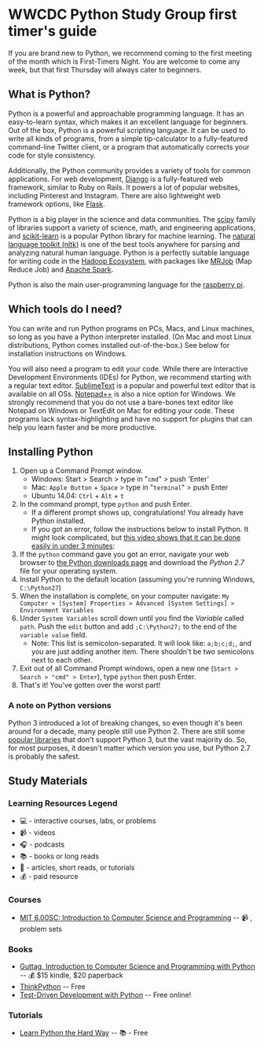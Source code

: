 # WWCDC Python Study Group first timer's guide

If you are brand new to Python, we recommend coming to the first meeting of the month which is First-Timers Night. You are welcome to come any week, but that first Thursday will always cater to beginners.

## What is Python?
Python is a powerful and approachable programming language. It has an easy-to-learn syntax, which makes it an excellent language for beginners. Out of the box, Python is a powerful scripting language. It can be used to write all kinds of programs, from a simple tip-calculator to a fully-featured command-line Twitter client, or a program that automatically corrects your code for style consistency.

Additionally, the Python community provides a variety of tools for common applications. For web development, [Django](https://www.djangoproject.com/) is a fully-featured web framework, similar to Ruby on Rails. It powers a lot of popular websites, including Pinterest and Instagram. There are also lightweight web framework options, like [Flask](http://flask.pocoo.org/).

Python is a big player in the science and data communities. The [scipy](http://www.scipy.org/) family of libraries support a variety of science, math, and engineering applications, and [scikit-learn](http://scikit-learn.org/stable/) is a popular Python library for machine learning. The [natural language toolkit (nltk)](http://www.nltk.org/) is one of the best tools anywhere for parsing and analyzing natural human language. Python is a perfectly suitable language for writing code in the [Hadoop Ecosystem](http://blog.cloudera.com/blog/2013/01/a-guide-to-python-frameworks-for-hadoop/), with packages like [MRJob](https://pythonhosted.org/mrjob/) (Map Reduce Job) and [Apache Spark](https://spark.apache.org/).

Python is also the main user-programming language for the [raspberry pi](http://www.raspberrypi.org/).

## Which tools do I need?
You can write and run Python programs on PCs, Macs, and Linux machines, so long as you have a Python interpreter installed. (On Mac and most Linux distributions, Python comes installed out-of-the-box.) See below for installation instructions on Windows.

You will also need a program to edit your code. While there are Interactive Development Environments (IDEs) for Python, we recommend starting with a regular text editor. [SublimeText](http://www.sublimetext.com/) is a popular and powerful text editor that is available on all OSs. [Notepad++](http://notepad-plus-plus.org/) is also a nice option for Windows. We strongly recommend that you do not use a bare-bones text editor like Notepad on Windows or TextEdit on Mac for editing your code. These programs lack syntax-highlighting and have no support for plugins that can help you learn faster and be more productive.

## Installing Python
1. Open up a Command Prompt window.
    * Windows: Start > Search > type in "`cmd`" > push 'Enter'
    * Mac: `Apple Button` + `Space` > type in "`terminal`" > push Enter
    * Ubuntu 14.04: `Ctrl` + `Alt` + `t`
1. In the command prompt, type `python` and push Enter.
    * If a different prompt shows up, congratulations! You already have Python installed.
    * If you got an error, follow the instructions below to install Python. It might look complicated, but [this video shows that it can be done easily in under 3 minutes](https://www.youtube.com/watch?v=dU_ca27EGT8):
1. If the `python` command gave you got an error, navigate your web browser to [the Python downloads page](https://www.python.org/downloads/) and download the *Python 2.7* file for your operating system.
1. Install Python to the default location (assuming you're running Windows, `C:\Python27`)
1. When the installation is complete, on your computer navigate: `My Computer > [System] Properties > Advanced [System Settings] > Environment Variables`
1. Under `System Variables` scroll down until you find the _Variable_ called `path`. Push the `edit` button and add `;C:\Python27;` to the end of the `variable value` field.
    * Note: This list is semicolon-separated. It will look like: `a;b;c;d;`, and you are just adding another item. There shouldn't be two semicolons next to each other.
1. Exit out of all Command Prompt windows, open a new one (`Start > Search > "cmd" > Enter`), type `python` then push Enter.
1. That's it! You've gotten over the worst part!

### A note on Python versions
Python 3 introduced a lot of breaking changes, so even though it's been around for a decade, many people still use Python 2. There are still some [popular libraries](http://py3readiness.org/) that don't support Python 3, but the vast majority do. So, for most purposes, it doesn't matter which version you use, but Python 2.7 is probably the safest.


## Study Materials

### Learning Resources Legend
* :computer: - interactive courses, labs, or problems
* :video_camera: - videos
* :headphones: - podcasts
* :books: - books or long reads
* :page_facing_up: - articles, short reads, or tutorials
* :moneybag: - paid resource


### Courses
* [MIT 6.00SC: Introduction to Computer Science and Programming](http://ocw.mit.edu/courses/electrical-engineering-and-computer-science/6-00sc-introduction-to-computer-science-and-programming-spring-2011/) -- :video_camera: , problem sets

### Books
* [Guttag, Introduction to Computer Science and Programming with Python](http://www.amazon.com/gp/product/0262525003/) -- :moneybag: $15 kindle, $20 paperback
* [ThinkPython](http://en.wikibooks.org/wiki/Think_Python/Preface) -- Free
* [Test-Driven Development with Python](http://chimera.labs.oreilly.com/books/1234000000754) -- Free online!

### Tutorials
* [Learn Python the Hard Way](http://learnpythonthehardway.org/book/) -- :books: - Free
